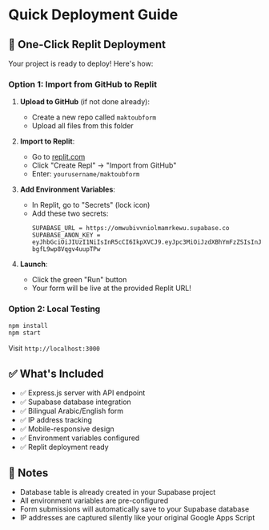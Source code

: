 # Quick Deployment Guide

## 🚀 One-Click Replit Deployment

Your project is ready to deploy! Here's how:

### Option 1: Import from GitHub to Replit

1. **Upload to GitHub** (if not done already):
   - Create a new repo called `maktoubform`
   - Upload all files from this folder

2. **Import to Replit**:
   - Go to [replit.com](https://replit.com)
   - Click "Create Repl" → "Import from GitHub"
   - Enter: `yourusername/maktoubform`

3. **Add Environment Variables**:
   - In Replit, go to "Secrets" (lock icon)
   - Add these two secrets:
     ```
     SUPABASE_URL = https://omwubivvniolmamrkewu.supabase.co
     SUPABASE_ANON_KEY = eyJhbGciOiJIUzI1NiIsInR5cCI6IkpXVCJ9.eyJpc3MiOiJzdXBhYmFzZSIsInJlZiI6Im9td3ViaXZ2bmlvbG1hbXJrZXd1Iiwicm9sZSI6ImFub24iLCJpYXQiOjE3NjA1NzE4MzUsImV4cCI6MjA3NjE0NzgzNX0.ZJBStzJcCSbGwwfs7OEJntR-bgfL9wp8Vqgv4uupTPw
     ```

4. **Launch**:
   - Click the green "Run" button
   - Your form will be live at the provided Replit URL!

### Option 2: Local Testing

```bash
npm install
npm start
```

Visit `http://localhost:3000`

## ✅ What's Included

- ✅ Express.js server with API endpoint
- ✅ Supabase database integration
- ✅ Bilingual Arabic/English form
- ✅ IP address tracking
- ✅ Mobile-responsive design
- ✅ Environment variables configured
- ✅ Replit deployment ready

## 📝 Notes

- Database table is already created in your Supabase project
- All environment variables are pre-configured
- Form submissions will automatically save to your Supabase database
- IP addresses are captured silently like your original Google Apps Script